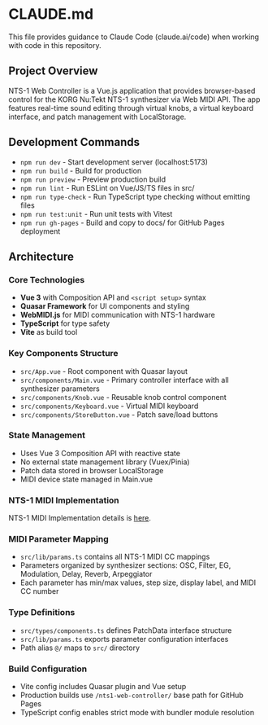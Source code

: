 # CLAUDE.md

This file provides guidance to Claude Code (claude.ai/code) when working with code in this repository.

## Project Overview

NTS-1 Web Controller is a Vue.js application that provides browser-based control for the KORG Nu:Tekt NTS-1 synthesizer via Web MIDI API. The app features real-time sound editing through virtual knobs, a virtual keyboard interface, and patch management with LocalStorage.

## Development Commands

- `npm run dev` - Start development server (localhost:5173)
- `npm run build` - Build for production
- `npm run preview` - Preview production build
- `npm run lint` - Run ESLint on Vue/JS/TS files in src/
- `npm run type-check` - Run TypeScript type checking without emitting files
- `npm run test:unit` - Run unit tests with Vitest
- `npm run gh-pages` - Build and copy to docs/ for GitHub Pages deployment

## Architecture

### Core Technologies

- **Vue 3** with Composition API and `<script setup>` syntax
- **Quasar Framework** for UI components and styling
- **WebMIDI.js** for MIDI communication with NTS-1 hardware
- **TypeScript** for type safety
- **Vite** as build tool

### Key Components Structure

- `src/App.vue` - Root component with Quasar layout
- `src/components/Main.vue` - Primary controller interface with all synthesizer parameters
- `src/components/Knob.vue` - Reusable knob control component
- `src/components/Keyboard.vue` - Virtual MIDI keyboard
- `src/components/StoreButton.vue` - Patch save/load buttons

### State Management

- Uses Vue 3 Composition API with reactive state
- No external state management library (Vuex/Pinia)
- Patch data stored in browser LocalStorage
- MIDI device state managed in Main.vue

### NTS-1 MIDI Implementation

NTS-1 MIDI Implementation details is [here](https://cdn.korg.com/jp/support/download/files/fc90397a1fbf692b1ba2f22c4079985a.pdf).

### MIDI Parameter Mapping

- `src/lib/params.ts` contains all NTS-1 MIDI CC mappings
- Parameters organized by synthesizer sections: OSC, Filter, EG, Modulation, Delay, Reverb, Arpeggiator
- Each parameter has min/max values, step size, display label, and MIDI CC number

### Type Definitions

- `src/types/components.ts` defines PatchData interface structure
- `src/lib/params.ts` exports parameter configuration interfaces
- Path alias `@/` maps to `src/` directory

### Build Configuration

- Vite config includes Quasar plugin and Vue setup
- Production builds use `/nts1-web-controller/` base path for GitHub Pages
- TypeScript config enables strict mode with bundler module resolution
